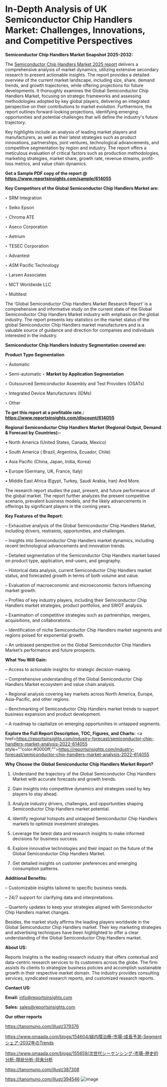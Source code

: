 # In-Depth Analysis of UK Semiconductor Chip Handlers Market: Challenges, Innovations, and Competitive Perspectives

<strong>Semiconductor Chip Handlers Market Snapshot 2025-2032:</strong>

The <a href=https://www.reportsinsights.com/sample/614055>Semiconductor Chip Handlers Market 2025 report</a> delivers a comprehensive analysis of market dynamics, utilizing extensive secondary research to present actionable insights. The report provides a detailed overview of the current market landscape, including size, share, demand trends, and growth trajectories, while offering projections for future developments. It thoroughly examines the Global Semiconductor Chip Handlers Market, focusing on strategic frameworks and assessing methodologies adopted by key global players, delivering an integrated perspective on their contributions to market evolution. Furthermore, the report outlines forward-looking projections, identifying emerging opportunities and potential challenges that will define the industry's future trajectory.

Key highlights include an analysis of leading market players and manufacturers, as well as their latest strategies such as product innovations, partnerships, joint ventures, technological advancements, and competitive segmentation by region and industry. The report offers a meticulous evaluation of critical factors such as production methodologies, marketing strategies, market share, growth rate, revenue streams, profit-loss metrics, and value chain dynamics.

<strong>Get a Sample PDF copy of the report @ <a href=https://www.reportsinsights.com/sample/614055 style=color:#0000ff;>https://www.reportsinsights.com/sample/614055</a></strong>

<strong>Key Competitors of the Global Semiconductor Chip Handlers Market are:</strong>

‣ SRM Integration

‣ Seiko Epson

‣ Chroma ATE

‣ Aseco Corporation

‣ Aetrium

‣ TESEC Corporation

‣ Advantest

‣ ASM Pacific Technology

‣ Larsen Associates

‣ MCT Worldwide LLC

‣ Multitest

The ‘Global Semiconductor Chip Handlers Market Research Report’ is a comprehensive and informative study on the current state of the Global Semiconductor Chip Handlers Market industry with emphasis on the global industry. The report presents key statistics on the market status of the global Semiconductor Chip Handlers market manufacturers and is a valuable source of guidance and direction for companies and individuals interested in the industry.

<strong>Semiconductor Chip Handlers Industry Segmentation covered are:</strong>

<strong>Product Type Segmentation</strong>

‣ Automatic

‣ Semi-automatic
‣ 
<strong>Market by Application Segmentation</strong>

‣ Outsourced Semiconductor Assembly and Test Providers (OSATs)

‣ Integrated Device Manufacturers (IDMs)

‣ Other

<strong>To get this report at a profitable rate.: <a href=https://www.reportsinsights.com/discount/614055 style=color:#0000ff;>https://www.reportsinsights.com/discount/614055</a></strong>

<strong>Regional Semiconductor Chip Handlers Market (Regional Output, Demand &amp; Forecast by Countries):-</strong>

• North America (United States, Canada, Mexico)

• South America ( Brazil, Argentina, Ecuador, Chile)

• Asia Pacific (China, Japan, India, Korea)

• Europe (Germany, UK, France, Italy)

• Middle East Africa (Egypt, Turkey, Saudi Arabia, Iran) And More.

The research report studies the past, present, and future performance of the global market. The report further analyzes the present competitive scenario, prevalent business models, and the likely advancements in offerings by significant players in the coming years.

<strong>Key Features of the Report:</strong>

– Exhaustive analysis of the Global Semiconductor Chip Handlers Market, including drivers, restraints, opportunities, and challenges.

– Insights into Semiconductor Chip Handlers market dynamics, including recent technological advancements and innovation trends.

– Detailed segmentation of the Semiconductor Chip Handlers market based on product type, application, end-users, and geography.

– Historical data analysis, current Semiconductor Chip Handlers market status, and forecasted growth in terms of both volume and value.

– Evaluation of macroeconomic and microeconomic factors influencing market growth.

– Profiles of key industry players, including their Semiconductor Chip Handlers market strategies, product portfolios, and SWOT analysis.

– Examination of competitive strategies such as partnerships, mergers, acquisitions, and collaborations.

– Identification of niche Semiconductor Chip Handlers market segments and regions poised for exponential growth.

– An unbiased perspective on the Global Semiconductor Chip Handlers Market’s performance and future prospects.

<strong>What You Will Gain:</strong>

– Access to actionable insights for strategic decision-making.

– Comprehensive understanding of the Global Semiconductor Chip Handlers Market ecosystem and value chain analysis.

– Regional analysis covering key markets across North America, Europe, Asia-Pacific, and other regions.

– Benchmarking of Semiconductor Chip Handlers market trends to support business expansion and product development.

– A roadmap to capitalize on emerging opportunities in untapped segments.

<strong>Explore the Full Report Description, TOC, Figures, and Charts:</strong>
<a href=https://reportsinsights.com/industry-forecast/semiconductor-chip-handlers-market-analysis-2022-614055 style=""color:#0000ff;"">https://reportsinsights.com/industry-forecast/semiconductor-chip-handlers-market-analysis-2022-614055</a>

<strong>Why Choose the Global Semiconductor Chip Handlers Market Report?</strong>

1. Understand the trajectory of the Global Semiconductor Chip Handlers Market with accurate forecasts and growth trends.

2. Gain insights into competitive dynamics and strategies used by key players to stay ahead.

3. Analyze industry drivers, challenges, and opportunities shaping Semiconductor Chip Handlers market potential.

4. Identify regional hotspots and untapped Semiconductor Chip Handlers markets to optimize investment strategies.

5. Leverage the latest data and research insights to make informed decisions for business success.

6. Explore innovative technologies and their impact on the future of the Global Semiconductor Chip Handlers Market.

7. Get detailed insights on customer preferences and emerging consumption patterns.

<strong>Additional Benefits:</strong>

– Customizable insights tailored to specific business needs.

– 24/7 support for clarifying data and interpretations.

– Quarterly updates to keep your strategies aligned with Semiconductor Chip Handlers market changes.

Besides, the market study affirms the leading players worldwide in the Global Semiconductor Chip Handlers market. Their key marketing strategies and advertising techniques have been highlighted to offer a clear understanding of the Global Semiconductor Chip Handlers market.

<strong><strong>About US</strong>:</strong>

Reports Insights is the leading research industry that offers contextual and data-centric research services to its customers across the globe. The firm assists its clients to strategize business policies and accomplish sustainable growth in their respective market domain. The industry provides consulting services, syndicated research reports, and customized research reports.

<strong>Contact US:</strong>

<p class=><b>Email:</b> <a href=mailto:info@reportsinsights.com>info@reportsinsights.com</a></p>
<p class=><b>Sales:</b> <a href=mailto:sales@reportsinsights.com>sales@reportsinsights.com</a></p>

<strong>Our other reports</strong>

<a href=https://tanomuno.com/illust/379376>https://tanomuno.com/illust/379376</a>

<a href=https://www.omaada.com/blogs/154604/緑内障治療-市場-成長予測-Segmentシェア-2032年のTrends>https://www.omaada.com/blogs/154604/緑内障治療-市場-成長予測-Segmentシェア-2032年のTrends</a>

<a href=https://www.omaada.com/blogs/155659/次世代シーケンシング-市場-歴史的分析-現状分析-将来分析>https://www.omaada.com/blogs/155659/次世代シーケンシング-市場-歴史的分析-現状分析-将来分析</a>

<a href=https://tanomuno.com/illust/387308>https://tanomuno.com/illust/387308</a>

<a href=https://tanomuno.com/illust/394546>https://tanomuno.com/illust/394546</a>
![image](https://github.com/user-attachments/assets/0c881462-ac18-44db-b8db-f85e9073e404)
